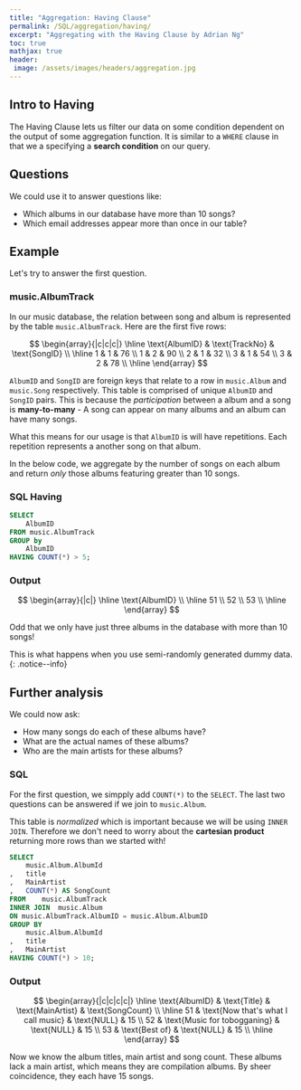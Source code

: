 ```yaml
---
title: "Aggregation: Having Clause"
permalink: /SQL/aggregation/having/
excerpt: "Aggregating with the Having Clause by Adrian Ng"
toc: true
mathjax: true
header:
 image: /assets/images/headers/aggregation.jpg
---
```


## Intro to Having

The Having Clause lets us filter our data on some condition dependent on the output of some aggregation function.
It is similar to a `WHERE` clause in that we a specifying a __search condition__ on our query.

## Questions

We could use it to answer questions like:

* Which albums in our database have more than 10 songs?
* Which email addresses appear more than once in our table?

## Example

Let's try to answer the first question.

### music.AlbumTrack

In our music database, the relation between song and album is represented by the table `music.AlbumTrack`.
Here are the first five rows:

$$
\begin{array}{|c|c|c|}
\hline
\text{AlbumID} & \text{TrackNo} & \text{SongID} \\ 
\hline
1 & 1 & 76 \\
1 & 2 & 90 \\
2 & 1 & 32 \\
3 & 1 & 54 \\
3 & 2 & 78 \\
\hline
\end{array}
$$

`AlbumID` and `SongID` are foreign keys that relate to a row in `music.Album` and `music.Song` respectively.
This table is comprised of unique `AlbumID` and `SongID` pairs.
This is because the _participation_ between a album and a song is __many-to-many__ - 
A song can appear on many albums and an album can have many songs.

What this means for our usage is that `AlbumID` is will have repetitions. 
Each repetition represents a another song on that album.

In the below code, we aggregate by the number of songs on each album and return _only_ those albums featuring greater than 10 songs.

### SQL Having


```sql
SELECT
	AlbumID
FROM music.AlbumTrack
GROUP by
	AlbumID	
HAVING COUNT(*) > 5;
```

### Output

$$
\begin{array}{|c|}
\hline
\text{AlbumID} \\ 
\hline
51 \\
52 \\
53 \\
\hline
\end{array}
$$

Odd that we only have just three albums in the database with more than 10 songs!

This is what happens when you use semi-randomly generated dummy data.
{: .notice--info}

## Further analysis

We could now ask:

* How many songs do each of these albums have?
* What are the actual names of these albums?
* Who are the main artists for these albums?

### SQL

For the first question, we simpply add `COUNT(*)` to the `SELECT`.
The last two questions can be answered if we join to `music.Album`.

This table is _normalized_ which is important because we will be using `INNER JOIN`.
Therefore we don't need to worry about the __cartesian product__ returning more rows than we started with!

```sql
SELECT
	music.Album.AlbumId
,	title
,	MainArtist
,	COUNT(*) AS SongCount
FROM	music.AlbumTrack
INNER JOIN	music.Album
ON music.AlbumTrack.AlbumID = music.Album.AlbumID
GROUP BY 
	music.Album.AlbumId
,	title
,	MainArtist
HAVING COUNT(*) > 10;
```



### Output


$$
\begin{array}{|c|c|c|c|}
\hline
\text{AlbumID} & \text{Title} & \text{MainArtist} & \text{SongCount} \\ 
\hline	
		51 
	& 	\text{Now that's what I call music}
	& 	\text{NULL} 
	& 	15 
	\\	
		52
	&	\text{Music for tobogganing} 
	& 	\text{NULL} 
	& 	15 
	\\	
		53
	&	\text{Best of}
 	& 	\text{NULL} 
 	&	15 
 	\\
\hline
\end{array}
$$

Now we know the album titles, main artist and song count.
These albums lack a main artist, which means they are compilation albums.
By sheer coincidence, they each have 15 songs.


